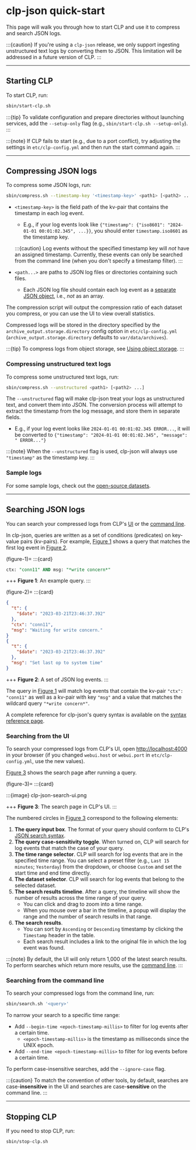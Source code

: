 # clp-json quick-start

This page will walk you through how to start CLP and use it to compress and search JSON logs.

:::{caution}
If you're using a `clp-json` release, we only support ingesting unstructured text logs by
converting them to JSON. This limitation will be addressed in a future version of CLP.
:::

---

## Starting CLP

To start CLP, run:

```bash
sbin/start-clp.sh
```

:::{tip}
To validate configuration and prepare directories without launching services, add the
`--setup-only` flag (e.g., `sbin/start-clp.sh --setup-only`).
:::

:::{note}
If CLP fails to start (e.g., due to a port conflict), try adjusting the settings in
`etc/clp-config.yml` and then run the start command again.
:::

---

## Compressing JSON logs

To compress some JSON logs, run:

```bash
sbin/compress.sh --timestamp-key '<timestamp-key>' <path1> [<path2> ...]
```

* `<timestamp-key>` is the field path of the kv-pair that contains the timestamp in each log event.
  * E.g., if your log events look like
    `{"timestamp": {"iso8601": "2024-01-01 00:01:02.345", ...}}`, you should enter
    `timestamp.iso8601` as the timestamp key.

  :::{caution}
  Log events without the specified timestamp key will *not* have an assigned timestamp. Currently,
  these events can only be searched from the command line (when you don't specify a timestamp
  filter).
  :::

* `<path...>` are paths to JSON log files or directories containing such files.
  * Each JSON log file should contain each log event as a
    [separate JSON object](./index.md#clp-json), i.e., *not* as an array.

The compression script will output the compression ratio of each dataset you compress, or you can
use the UI to view overall statistics.

Compressed logs will be stored in the directory specified by the `archive_output.storage.directory`
config option in `etc/clp-config.yml` (`archive_output.storage.directory` defaults to
`var/data/archives`).

:::{tip}
To compress logs from object storage, see
[Using object storage](../guides-using-object-storage/index).
:::

### Compressing unstructured text logs

To compress some unstructured text logs, run:

```bash
sbin/compress.sh --unstructured <path1> [<path2> ...]
```

The `--unstructured` flag will make clp-json treat your logs as unstructured text, and convert them
into JSON. The conversion process will attempt to extract the timestamp from the log message, and
store them in separate fields.
* E.g., if your log event looks like
  `2024-01-01 00:01:02.345 ERROR...`, it will be converted to
  `{"timestamp": "2024-01-01 00:01:02.345", "message": " ERROR..."}`

:::{note}
When the `--unstructured` flag is used, clp-json will always use `"timestamp"` as the timestamp
key.
:::

### Sample logs

For some sample logs, check out the [open-source datasets](../resources-datasets).

---

## Searching JSON logs

You can search your compressed logs from CLP's [UI](#searching-from-the-ui) or the
[command line](#searching-from-the-command-line).

In clp-json, queries are written as a set of conditions (predicates) on key-value pairs (kv-pairs).
For example, [Figure 1](#figure-1) shows a query that matches the first log event in
[Figure 2](#figure-2).

(figure-1)=
:::{card}

```sql
ctx: "conn11" AND msg: "*write concern*"
```

+++
**Figure 1**: An example query.
:::

(figure-2)=
:::{card}

```json lines
{
  "t": {
    "$date": "2023-03-21T23:46:37.392"
  },
  "ctx": "conn11",
  "msg": "Waiting for write concern."
}
{
  "t": {
    "$date": "2023-03-21T23:46:37.392"
  },
  "msg": "Set last op to system time"
}
```

+++
**Figure 2**: A set of JSON log events.
:::

The query in [Figure 1](#figure-1) will match log events that contain the kv-pair `"ctx": "conn11"`
as well as a kv-pair with key `"msg"` and a value that matches the wildcard query
`"*write concern*"`.

A complete reference for clp-json's query syntax is available on the
[syntax reference page](../reference-json-search-syntax).

### Searching from the UI

To search your compressed logs from CLP's UI, open [http://localhost:4000](http://localhost:4000) in
your browser (if you changed `webui.host` or `webui.port` in `etc/clp-config.yml`, use the new
values).

[Figure 3](#figure-3) shows the search page after running a query.

(figure-3)=
:::{card}

:::{image} clp-json-search-ui.png

+++
**Figure 3**: The search page in CLP's UI.
:::

The numbered circles in [Figure 3](#figure-3) correspond to the following elements:

1. **The query input box**. The format of your query should conform to CLP's
   [JSON search syntax](../reference-json-search-syntax.md).
2. **The query case-sensitivity toggle**. When turned on, CLP will search for log events that match
   the case of your query.
3. **The time range selector**. CLP will search for log events that are in the specified time range.
   You can select a preset filter (e.g., `Last 15 minutes`; `Yesterday`) from the dropdown, or
   choose `Custom` and set the start time and end time directly.
4. **The dataset selector**. CLP will search for log events that belong to the selected dataset.
5. **The search results timeline**. After a query, the timeline will show the number of results
   across the time range of your query.
   * You can click and drag to zoom into a time range.
   * When you mouse over a bar in the timeline, a popup will display the range and the number of
     search results in that range.
6. **The search results**.
   * You can sort by `Ascending` or `Descending` timestamp by clicking the `Timestamp` header in the
     table.
   * Each search result includes a link to the original file in which the log event was found.

:::{note}
By default, the UI will only return 1,000 of the latest search results. To perform searches which
return more results, use the [command line](#searching-from-the-command-line).
:::

### Searching from the command line

To search your compressed logs from the command line, run:

```bash
sbin/search.sh '<query>'
```

To narrow your search to a specific time range:

* Add `--begin-time <epoch-timestamp-millis>` to filter for log events after a certain time.
  * `<epoch-timestamp-millis>` is the timestamp as milliseconds since the UNIX epoch.
* Add `--end-time <epoch-timestamp-millis>` to filter for log events before a certain time.

To perform case-insensitive searches, add the `--ignore-case` flag.

:::{caution}
To match the convention of other tools, by default, searches are case-**insensitive** in the UI and
searches are case-**sensitive** on the command line.
:::

---

## Stopping CLP

If you need to stop CLP, run:

```bash
sbin/stop-clp.sh
```
